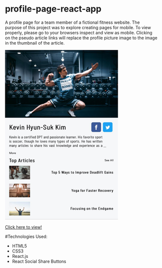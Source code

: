 # profile-page-react-app

A profile page for a team member of a fictional fitness website. The purpose of this project was to explore creating pages for mobile. To view properly, please go to your browsers inspect and view as mobile. Clicking on the pseudo article links will replace the profile picture image to the image in the thumbnail of the article. 

<img src="https://github.com/tim0thylee/profile-page-react-app/blob/master/react-app/src/images/example.png" width="374" height="560" />

[Click here to view!](https://react-app-uyapmddgvk.now.sh/)

#Technologies Used:
* HTML5
* CSS3
* React.js
* React Social Share Buttons
